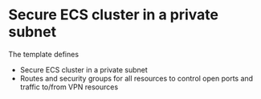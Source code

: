 # Secure ECS cluster in a private subnet

The template defines 
- Secure ECS cluster in a private subnet
- Routes and security groups for all resources to control open ports and traffic to/from VPN resources 

